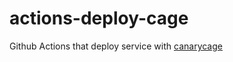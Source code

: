 # actions-deploy-cage

Github Actions that deploy service with [canarycage](https://github.com/loilo-inc/canarycage)
